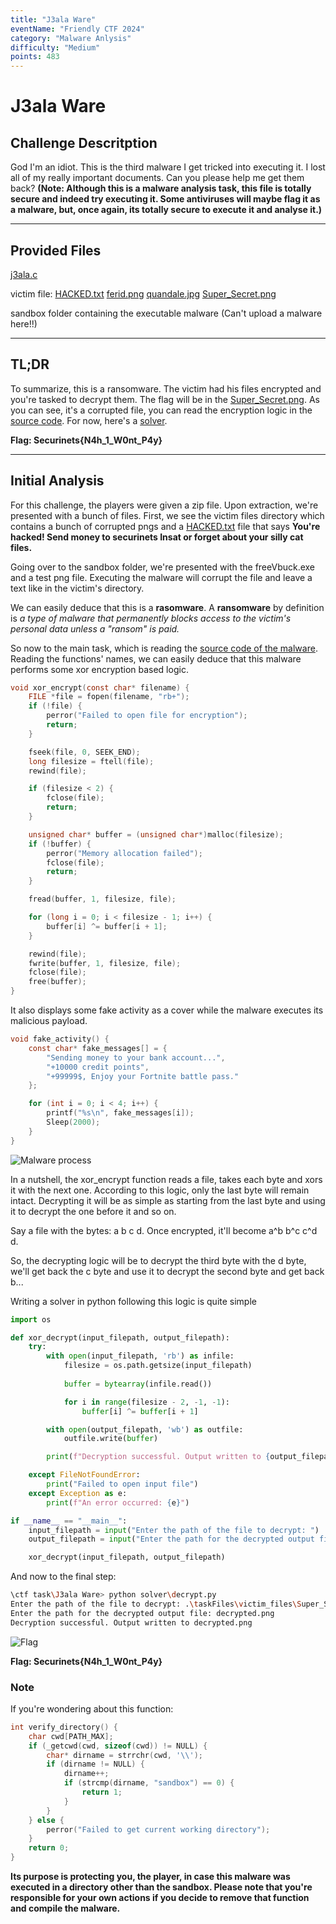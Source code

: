 ```yaml
---
title: "J3ala Ware"
eventName: "Friendly CTF 2024"
category: "Malware Anlysis"
difficulty: "Medium"
points: 483
---
```


#   J3ala Ware

## Challenge Descritption


God I'm an idiot. This is the third malware I get tricked into executing it. I lost all of my really important documents. Can you please help me get them back? **(Note: Although this is a malware analysis task, this file is totally secure and indeed try executing it. Some antiviruses will maybe flag it as a malware, but, once again, its totally secure to execute it and analyse it.)**

---

## Provided Files

[j3ala.c](/assets/j3ala_ware/j3ala.c)

victim file:
[HACKED.txt](/assets/j3ala_ware/victim_files/HACKED.txt)
[ferid.png](/assets/j3ala_ware/victim_files/ferid.png)
[quandale.jpg](/assets/j3ala_ware/victim_files/quandale.jpg)
[Super_Secret.png](/assets/j3ala_ware/victim_files/Super_Secret.png)

sandbox folder containing the executable malware (Can't upload a malware here!!)

---

## TL;DR

To summarize, this is a ransomware. The victim had his files encrypted and you're tasked to decrypt them. The flag will be in the [Super_Secret.png](/assets/j3ala_ware/victim_files/Super_Secret.png). As you can see, it's a corrupted file, you can read the encryption logic in the [source code](/assets/j3ala_ware/j3ala.c). For now, here's a [solver](/assets/j3ala_ware/decrypt.py).

**Flag: Securinets{N4h_1_W0nt_P4y}**

---

## Initial Analysis

For this challenge, the players were given a zip file. Upon extraction, we're presented with a bunch of files. First, we see the victim files directory which contains a bunch of corrupted pngs and a [HACKED.txt](/assets/j3ala_ware/victim_files/HACKED.txt) file that says **You're hacked! Send money to securinets Insat or forget about your silly cat files.**

Going over to the sandbox folder, we're presented with the freeVbuck.exe and a test png file. Executing the malware will corrupt the file and leave a text like in the victim's directory.

We can easily deduce that this is a **rasomware**. A **ransomware** by definition is *a type of malware that permanently blocks access to the victim's personal data unless a "ransom" is paid.*

So now to the main task, which is reading the [source code of the malware](/assets/j3ala_ware/j3ala.c). Reading the functions' names, we can easily deduce that this malware performs some xor encryption based logic.

```c
void xor_encrypt(const char* filename) {
    FILE *file = fopen(filename, "rb+");
    if (!file) {
        perror("Failed to open file for encryption");
        return;
    }

    fseek(file, 0, SEEK_END);
    long filesize = ftell(file);
    rewind(file);

    if (filesize < 2) {
        fclose(file);
        return;
    }

    unsigned char* buffer = (unsigned char*)malloc(filesize);
    if (!buffer) {
        perror("Memory allocation failed");
        fclose(file);
        return;
    }

    fread(buffer, 1, filesize, file);

    for (long i = 0; i < filesize - 1; i++) {
        buffer[i] ^= buffer[i + 1];
    }

    rewind(file);
    fwrite(buffer, 1, filesize, file);
    fclose(file);
    free(buffer);
}
```

It also displays some fake activity as a cover while the malware executes its malicious payload.

```c
void fake_activity() {
    const char* fake_messages[] = {
        "Sending money to your bank account...",
        "+10000 credit points",
        "+99999$, Enjoy your Fortnite battle pass."
    };

    for (int i = 0; i < 4; i++) {
        printf("%s\n", fake_messages[i]);
        Sleep(2000);
    }
}
```
![Malware process](/assets/friendly/j3ala_ware/malware.png)

In a nutshell, the xor_encrypt function reads a file, takes each byte and xors it with the next one. According to this logic, only the last byte will remain intact. Decrypting it will be as simple as starting from the last byte and using it to decrypt the one before it and so on.

Say a file with the bytes: a b c d. Once encrypted, it'll become a^b b^c c^d d.

So, the decrypting logic will be to decrypt the third byte with the d byte, we'll get back the c byte and use it to decrypt the second byte and get back b...

Writing a solver in python following this logic is quite simple

```py
import os

def xor_decrypt(input_filepath, output_filepath):
    try:
        with open(input_filepath, 'rb') as infile:
            filesize = os.path.getsize(input_filepath)
            
            buffer = bytearray(infile.read())

            for i in range(filesize - 2, -1, -1):
                buffer[i] ^= buffer[i + 1]

        with open(output_filepath, 'wb') as outfile:
            outfile.write(buffer)

        print(f"Decryption successful. Output written to {output_filepath}")

    except FileNotFoundError:
        print("Failed to open input file")
    except Exception as e:
        print(f"An error occurred: {e}")

if __name__ == "__main__":
    input_filepath = input("Enter the path of the file to decrypt: ")
    output_filepath = input("Enter the path for the decrypted output file: ")

    xor_decrypt(input_filepath, output_filepath)

```

And now to the final step:

```bash
\ctf task\J3ala Ware> python solver\decrypt.py                                
Enter the path of the file to decrypt: .\taskFiles\victim_files\Super_Secret.png
Enter the path for the decrypted output file: decrypted.png
Decryption successful. Output written to decrypted.png
```

![Flag](/assets/friendly/j3ala_ware/decrypted.png)

**Flag: Securinets{N4h_1_W0nt_P4y}**

### Note

If you're wondering about this function:

```c
int verify_directory() {
    char cwd[PATH_MAX];
    if (_getcwd(cwd, sizeof(cwd)) != NULL) {
        char* dirname = strrchr(cwd, '\\');
        if (dirname != NULL) {
            dirname++;
            if (strcmp(dirname, "sandbox") == 0) {
                return 1;
            }
        }
    } else {
        perror("Failed to get current working directory");
    }
    return 0;
}
```

**Its purpose is protecting you, the player, in case this malware was executed in a directory other than the sandbox. Please note that you're responsible for your own actions if you decide to remove that function and compile the malware.**